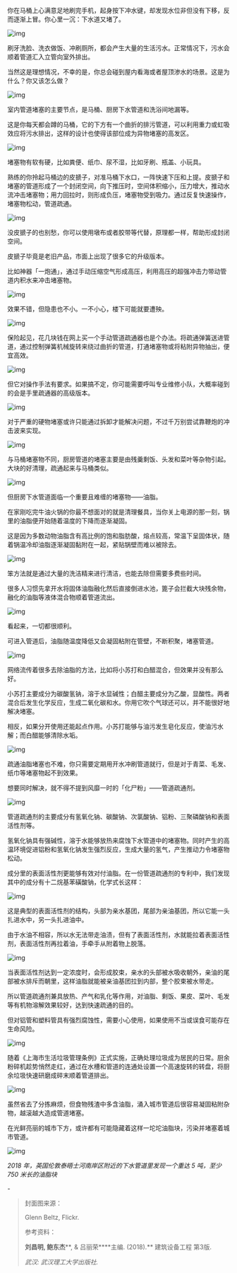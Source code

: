 你在马桶上心满意足地刷完手机，起身按下冲水键，却发现水位非但没有下移，反而逐渐上冒。你心里一沉：下水道又堵了。



![img](https://mmbiz.qpic.cn/mmbiz_gif/SlOqFKqEO4H7ZwnfIH8YERfsSSswlmZZzzr2kZ0wG5YaNX86C8ow9bicr1xuyTFvnfyibZu9yfEfj0McnJruZ0PA/640?wx_fmt=gif)



刷牙洗脸、洗衣做饭、冲刷厕所，都会产生大量的生活污水。正常情况下，污水会顺着管道汇入立管向室外排出。



当然这是理想情况，不幸的是，你总会碰到屋内看海或者屋顶渗水的场景。这是为什么？你又该怎么做？



![img](https://mmbiz.qpic.cn/mmbiz_png/SlOqFKqEO4H7ZwnfIH8YERfsSSswlmZZo4jicSqDDjn5ZqnWOW6oVGYlXTQ1PpEx5iap5tQFskib058VhcvKjDDzw/640?wx_fmt=png)



室内管道堵塞的主要节点，是马桶、厨房下水管道和洗浴间地漏等。



这是你每天都会蹲的马桶，它的下方有一个曲折的排污管道，可以利用重力或虹吸效应将污水排出，这样的设计也使得该部位成为异物堵塞的高发区。



![img](https://mmbiz.qpic.cn/mmbiz_gif/SlOqFKqEO4H7ZwnfIH8YERfsSSswlmZZXz5glEnD39tcNkTAKFibUmbqtoK3UAXdeHsKSjquzpD3WFyuwZ7Fa5Q/640?wx_fmt=gif)



堵塞物有软有硬，比如粪便、纸巾、尿不湿，比如牙刷、瓶盖、小玩具。



熟练的你拎起马桶边的皮搋子，对准马桶下水口，一阵快速下压和上提。皮搋子和堵塞的管道形成了一个封闭空间，向下推压时，空间体积缩小，压力增大，推动水流冲击堵塞物；用力回拉时，则形成负压，堵塞物受到吸力。通过反复快速操作，堵塞物松动，管道疏通。



![img](https://mmbiz.qpic.cn/mmbiz_gif/SlOqFKqEO4H7ZwnfIH8YERfsSSswlmZZO2BaUcMd8ibZS9qma98z4mthfpme3xQ6q0GqRiaibYuw3K46aqotJGh0w/640?wx_fmt=gif)



没皮搋子的也别愁，你可以使用墩布或者胶带等代替，原理都一样，帮助形成封闭空间。



皮搋子毕竟是老旧产品，市面上出现了很多它的升级版本。



比如神器「一炮通」，通过手动压缩空气形成高压，利用高压的超强冲击力带动管道内积水来冲击堵塞物。



![img](https://mmbiz.qpic.cn/mmbiz_gif/SlOqFKqEO4H7ZwnfIH8YERfsSSswlmZZb5JLSzHj3G0ibNZibu4zz6chlaPORxFic7GRDrVXcMSxn65NB4cLXOcPA/640?wx_fmt=gif)



效果不错，但隐患也不小。一不小心，楼下可能就要遭殃。



![img](https://mmbiz.qpic.cn/mmbiz_gif/SlOqFKqEO4H7ZwnfIH8YERfsSSswlmZZiaiaxpcYPic9ANcs4LaZGMKkuMamQQqgbWeic9guWvHSPdoMUraeq5fhuA/640?wx_fmt=gif)



保险起见，花几块钱在网上买一个手动管道疏通器也是个办法。将疏通弹簧送进管道，通过控制弹簧机械旋转来绕过曲折的管道，打通堵塞物或将粘附异物抽出，便宜高效。



![img](https://mmbiz.qpic.cn/mmbiz_gif/SlOqFKqEO4H7ZwnfIH8YERfsSSswlmZZHiaCeWXSMhWblHU4HSYquYHxY5tCJznDicaj0ssjdbFDTog9x3UH2Ixw/640?wx_fmt=gif)



但它对操作手法有要求。如果搞不定，你可能需要呼叫专业维修小队，大概率碰到的会是手里疏通器的高级版本。



![img](https://mmbiz.qpic.cn/mmbiz_gif/SlOqFKqEO4H7ZwnfIH8YERfsSSswlmZZ2qia1cTSqR8H50h3sSdae1dZWAXfVB42TcbVNQRyHYpJxfXGKznblGQ/640?wx_fmt=gif)



对于严重的硬物堵塞或许只能通过拆卸才能解决问题，不过千万别尝试靠鞭炮的冲击波来实现。



![img](https://mmbiz.qpic.cn/mmbiz_gif/SlOqFKqEO4H7ZwnfIH8YERfsSSswlmZZuCKmocPdwapcMrtaE3a0SHME6YibtqoKWMjqlv2FibObl0m8l2W5hTuQ/640?wx_fmt=gif)



与马桶堵塞物不同，厨房管道的堵塞主要是由残羹剩饭、头发和菜叶等杂物引起。大块的好清理，疏通起来与马桶类似。



![img](https://mmbiz.qpic.cn/mmbiz_png/SlOqFKqEO4H7ZwnfIH8YERfsSSswlmZZSBc44vibmYIdDcc8eupMSbpfiaaztL7riaIFIqByaIEedR13NwBvibAugA/640?wx_fmt=png)



但厨房下水管道面临一个重要且难缠的堵塞物——油脂。



在家刚吃完牛油火锅的你最不想面对的就是清理餐具，当你关上电源的那一刻，锅里的油脂便开始随着温度的下降而逐渐凝固。



这是因为多数动物油脂含有高比例的饱和脂肪酸，熔点较高，常温下呈固体状，随着锅温冷却油脂逐渐凝固黏附在一起，紧贴锅壁而难以被除去。



![img](https://mmbiz.qpic.cn/mmbiz_jpg/SlOqFKqEO4H7ZwnfIH8YERfsSSswlmZZuUBJ3TXldtxQFjDXgyJgiah9vicAKlibJllXLianVjpO87zW1ce8ekRElg/640?wx_fmt=jpeg)



笨方法就是通过大量的洗洁精来进行清洁，也能去除但需要多费些时间。



很多人习惯先拿开水将固体油脂融化然后直接倒进水池，篦子会拦截大块残余物，融化的油脂等液体混合物顺着管道流出。



![img](https://mmbiz.qpic.cn/mmbiz_png/SlOqFKqEO4H7ZwnfIH8YERfsSSswlmZZZIW5tnGZkxEibqcCxEZvw7xHNzrorWSibxkwxWUQNmFCYDibFTNqLyVxQ/640?wx_fmt=png)



看起来，一切都很顺利。



可进入管道后，油脂随温度降低又会凝固粘附在管壁，不断积聚，堵塞管道。



![img](https://mmbiz.qpic.cn/mmbiz_png/SlOqFKqEO4H7ZwnfIH8YERfsSSswlmZZbY8TQZYVpyicwPGmYtPp6ZJA1PROQgIVP9kaicsmN4ztLCbs7HaeLddQ/640?wx_fmt=png)



网络流传着很多去除油脂的方法，比如将小苏打和白醋混合，但效果并没有那么好。



小苏打主要成分为碳酸氢钠，溶于水显碱性；白醋主要成分为乙酸，显酸性。两者混合后发生化学反应，生成二氧化碳和水。你用它吹个气球还可以，并不能很好地解决堵塞。



相反，如果分开使用还能起点作用。小苏打能够与油污发生皂化反应，使油污水解；而白醋能够清除水垢。



![img](https://mmbiz.qpic.cn/mmbiz_gif/SlOqFKqEO4H7ZwnfIH8YERfsSSswlmZZpMicNWBwUicHvRhskpveHS6V22dZb2sypIDqTB6pSTYuNs4OJ7mDKcng/640?wx_fmt=gif)



疏通油脂堵塞也不难，你只需要定期用开水冲刷管道就行，但是对于青菜、毛发、纸巾等堵塞物起不到效果。



想要同时解决，就不得不提到风靡一时的「化尸粉」——管道疏通剂。



![img](https://mmbiz.qpic.cn/mmbiz_jpg/SlOqFKqEO4H7ZwnfIH8YERfsSSswlmZZ6YicV1hpMaBiceiaaC6hlLLeP8XgzPicibvdI2lxV0icj5iaYHU6xNH6SfrWQ/640?wx_fmt=jpeg)



管道疏通剂的主要成分有氢氧化钠、碳酸钠、次氯酸钠、铝粉、三聚磷酸钠和表面活性剂等。



氢氧化钠具有强碱性，溶于水能够放热来腐蚀下水管道中的堵塞物。同时产生的高温环境促进铝粉和氢氧化钠发生强烈反应，生成大量的氢气，产生推动力令堵塞物松动。



成分里的表面活性剂更能够有效对付油脂。在一份管道疏通剂的专利中，我们发现其中的成分有十二烷基苯磺酸钠，化学式长这样：



![img](https://mmbiz.qpic.cn/mmbiz_png/SlOqFKqEO4H7ZwnfIH8YERfsSSswlmZZX86sIAaNaZHySbRgaorDUIbgJ6XbViaLyYfvQBic5Gw3L1hLkwaBwciaw/640?wx_fmt=png)



这是典型的表面活性剂的结构，头部为亲水基团，尾部为亲油基团，所以它能一头扎进水中，另一头扎进油中。



由于水油不相容，所以水无法带走油渍，但有了表面活性剂，水就能拉着表面活性剂，表面活性剂再拉着油，手牵手从附着物上脱落。



![img](https://mmbiz.qpic.cn/mmbiz_png/SlOqFKqEO4H7ZwnfIH8YERfsSSswlmZZBhIT5BNRwfHU1xP7IsAEtokZHooic4dMaQWXjVkcZeJItOOdXdu0eGg/640?wx_fmt=png)



当表面活性剂达到一定浓度时，会形成胶束，亲水的头部被水吸收朝外，亲油的尾部被水排斥而朝里，这样油脂就能被亲油基团拉到内部，整个胶束被水带走。



所以管道疏通剂兼具放热、产气和乳化等作用，对油脂、剩饭、果皮、菜叶、毛发等有机物溶解效果较好，达到快速疏通的目的。



但对铝管和塑料管具有强烈腐蚀性，需要小心使用，如果使用不当或误食可能存在生命风险。



![img](https://mmbiz.qpic.cn/mmbiz_gif/SlOqFKqEO4H7ZwnfIH8YERfsSSswlmZZkOBQHqZpBWf7E471OJiaccR7mQyiaJlQO2ic5icV5B9lsOpG9mbXU7sVow/640?wx_fmt=gif)



随着《上海市生活垃圾管理条例》正式实施，正确处理垃圾成为居民的日常。厨余粉碎机趁势悄然走红，通过在水槽和管道的连通处设置一个高速旋转的转盘，将厨余垃圾快速研磨成碎末顺着管道排出。



![img](https://mmbiz.qpic.cn/mmbiz_gif/SlOqFKqEO4H7ZwnfIH8YERfsSSswlmZZAuzvuLdvp0BO48hVtJ8N3fibMhr9NMiabLXfibQBFTHNVJrd2Il5CbKKA/640?wx_fmt=gif)



虽然省去了分拣麻烦，但食物残渣中多含油脂，涌入城市管道后很容易凝固粘附杂物，越滚越大造成管道堵塞。



在光鲜亮丽的城市下方，或许都有可能隐藏着这样一坨坨油脂块，污染并堵塞着城市管道。



![img](https://mmbiz.qpic.cn/mmbiz_gif/SlOqFKqEO4H7ZwnfIH8YERfsSSswlmZZdY7BWmdqFQKg69TTic5tS39ZLDUjHiaBwOdDfnm6wMtjeIbM3QCibjBqQ/640?wx_fmt=gif)

*2018 年，英国伦敦泰晤士河南岸区附近的下水管道里发现一个重达 5 吨，至少 750 米长的油脂块*



\-



> 封面图来源：
>
> 
>
> Glenn Beltz, Flickr.
>
> 
>
> 参考资料：
>
> 
>
> **刘昌明, 鲍东杰****, & 吕丽荣****主编. (2018).** 建筑设备工程 第3版.
>
> 
>
> *武汉: 武汉理工大学出版社.*

